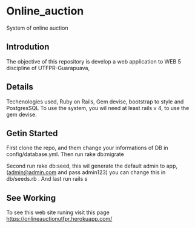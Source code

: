# Online_auction 

System of online auction
## Introdution
The objective of this repository is develop a web application to WEB 5 discipline of UTFPR-Guarapuava,
## Details
Techenologies used, Ruby on Rails, Gem devise, bootstrap to style and PostgresSQL
To use the system, you wil need at least rails v 4, to use the gem devise.
## Getin Started
First clone the repo, and them change your informations of DB in config/database.yml. Then run rake db:migrate  


  Second run rake db:seed, this wil generate the default admin to app, (admin@admin.com and pass admin123) you can change this in  
   db/seeds.rb .
And last run rails s
## See Working
To see this web site runing visit this page https://onlineauctionutfpr.herokuapp.com/
